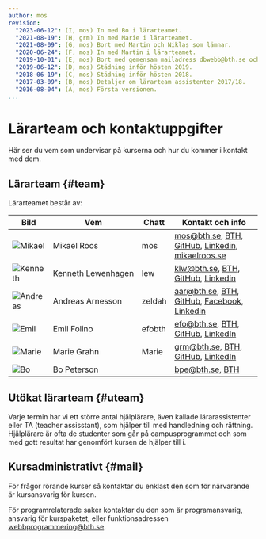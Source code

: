 ```yaml
---
author: mos
revision:
  "2023-06-12": (I, mos) In med Bo i lärarteamet.
  "2021-08-19": (H, grm) In med Marie i lärarteamet.
  "2021-08-09": (G, mos) Bort med Martin och Niklas som lämnar.
  "2020-06-24": (F, mos) In med Martin i lärarteamet.
  "2019-10-01": (E, mos) Bort med gemensam mailadress dbwebb@bth.se och ny info.
  "2019-06-12": (D, mos) Städning inför hösten 2019.
  "2018-06-19": (C, mos) Städning inför hösten 2018.
  "2017-03-09": (B, mos) Detaljer om lärarteam assistenter 2017/18.
  "2016-08-04": (A, mos) Första versionen.
...
```


# Lärarteam och kontaktuppgifter

Här ser du vem som undervisar på kurserna och hur du kommer i kontakt med dem.

## Lärarteam {#team}

Lärarteamet består av:

| Bild                                                                    | Vem                     | Chatt  | Kontakt och info                                                                                                                                                                                                                          |
| ----------------------------------------------------------------------- | ----------------------- | ------ | ----------------------------------------------------------------------------------------------------------------------------------------------------------------------------------------------------------------------------------------- |
| ![Mikael](image/mikael-roos/mos-tjaro.jpg?w=100&h=100&cf&a=27,12,18,10) | Mikael&nbsp;Roos        | mos    | mos@bth.se, [BTH](https://www.bth.se/staff/mikael-roos-mos/), [GitHub](https://github.com/mosbth), [Linkedin](http://www.linkedin.com/in/pt90mr), [mikaelroos.se](https://mikaelroos.se)                                                  |
| ![Kenneth](image/lararteam/kenneth.jpg?w=100&h=100&cf)                  | Kenneth&nbsp;Lewenhagen | lew    | klw@bth.se, [BTH](https://www.bth.se/?s=klw&searchtype=employee), [GitHub](https://github.com/lewenhagen), [Linkedin](http://www.linkedin.com/in/kennethlewenhagen)                                                                       |
| ![Andreas](image/lararteam/andreas.jpg?w=100&h=100&cf)                  | Andreas&nbsp;Arnesson   | zeldah | aar@bth.se, [BTH](https://www.bth.se/?s=aar&searchtype=employee), [GitHub](https://github.com/AndreasArne), [Facebook](https://www.facebook.com/jaghatar.ansiktsbooken), [Linkedin](https://se.linkedin.com/in/andreas-arnesson-87a563b3) |
| ![Emil](image/lararteam/emil.jpg?w=100&h=100&cf)                        | Emil&nbsp;Folino        | efobth | efo@bth.se, [BTH](https://www.bth.se/?s=efo&searchtype=employee), [GitHub](https://github.com/emilfolino), [LinkedIn](https://se.linkedin.com/in/emil-folino-23a7002a)                                                                    |
| ![Marie](image/lararteam/marie.jpg?w=100&h=100&cf)                      | Marie&nbsp;Grahn        | Marie  | grm@bth.se, [BTH](https://www.bth.se/?s=grm&searchtype=employee), [GitHub](https://github.com/epkmagr), [LinkedIn](https://se.linkedin.com/in/marie-grahn-32548811a/)                                                                     |
| ![Bo](image/lararteam/bo.jpg?w=100&h=100&cf)                      | Bo&nbsp;Peterson        |   | bpe@bth.se, [BTH](https://www.bth.se/staff/bo-peterson-bpe/) |

<!--
| ![Niklas](https://s.gravatar.com/avatar/433d481f73525926b51c863a41f69d59?s=100) | Niklas&nbsp;Andersson | Aurora | nik@bth.se, [BTH](https://www.bth.se/?s=nik&searchtype=employee), [GitHub](https://github.com/AuroraBTH), [Linkedin](https://www.linkedin.com/in/niklas-andersson-37a29a153/) |
| ![Martin](https://sv.gravatar.com/userimage/145658893/8947805b418da95b793e335d06ffccca.png?s=100) | Martin&nbsp;Borg | martin | moc@bth.se, [BTH](https://www.bth.se/?s=moc&searchtype=employee), [GitHub](https://github.com/mabn17) [Linkedin](https://www.linkedin.com/in/martin-borg-b0602b151/) |
-->

<!--
| ![Mikael](image/mikael-roos/mos-tjaro.jpg?w=100&h=100&cf&a=27,12,18,10) | Mikael&nbsp;Roos | mos   | mos@bth.se, [BTH](https://www.bth.se/?s=mos&searchtype=employee), [GitHub](https://github.com/mosbth), [Facebook](http://www.facebook.com/mikael.t.h.roos), [Google+](https://plus.google.com/u/0/+MikaelRoos/about),  [Twitter](http://twitter.com/mikael_roos), [Linkedin](http://www.linkedin.com/in/pt90mr), [Flickr](http://www.flickr.com/photos/mikaelroos/), [mikaelroos.se](http://mikaelroos.se) |
-->

## Utökat lärarteam {#uteam}

Varje termin har vi ett större antal hjälplärare, även kallade lärarassistenter eller TA (teacher assisstant), som hjälper till med handledning och rättning. Hjälplärare är ofta de studenter som går på campusprogrammet och som med gott resultat har genomfört kursen de hjälper till i.

<!--

### Lärarassistenter 2019/2020 {ass}

För läsåret är följande lärarassistenter, i olika omfattning.

| Bild    | Vem         | Chatt | Kontakt och info |
|---------|-------------|-------|------------------|
| ![Matilda](image/lararteam/matilda.jpeg?w=100&h=100&cf) | Matilda&nbsp;Olsson |  | matildaytc@gmail.com [GitHub](https://github.com/Maoo17) [Linkedin](https://www.linkedin.com/in/matilda-olsson-726593159/) |
-->

<!--
| ![Magnus](https://www.gravatar.com/avatar/f6519749cab15b46f612d0dfe249b5d7?s=100) | Magnus&nbsp;Greiff | Munge | mangegreiff@gmail.com [GitHub](https://github.com/MagnusGreiff/) [LinkedIn](https://www.linkedin.com/in/magnus-greiff-582907103/) |
-->

## Kursadministrativt {#mail}

För frågor rörande kurser så kontaktar du enklast den som för närvarande är kursansvarig för kursen.

För programrelaterade saker kontaktar du den som är programansvarig, ansvarig för kurspaketet, eller funktionsadressen webbprogrammering@bth.se.

<!--

Om du är osäker på vem du skall kontakta så kan du alltid rådfråga studentcentrum@bth.se.




Kursadministrativt {#mail}
--------------------------------------

Du kan alltid maila till vår gemensamma mail dbwebb@bth.se. Där får du hjälp med allt som rör kurserna.

-->
